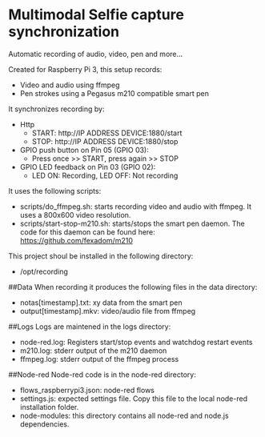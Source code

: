 # Multimodal Selfie capture synchronization
Automatic recording of audio, video, pen and more...

Created for Raspberry Pi 3, this setup records:
* Video and audio using ffmpeg
* Pen strokes using a Pegasus m210 compatible smart pen

It synchronizes recording by:
* Http
  * START: http://IP ADDRESS DEVICE:1880/start
  * STOP: http://IP ADDRESS DEVICE:1880/stop
* GPIO push button on Pin 05 (GPIO 03):
  * Press once >> START, press again >> STOP
* GPIO LED feedback on Pin 03 (GPIO 02):
  * LED ON: Recording, LED OFF: Not recording

It uses the following scripts:
* scripts/do_ffmpeg.sh: starts recording video and audio with ffmpeg. It uses a 800x600 video resolution.
* scripts/start-stop-m210.sh: starts/stops the smart pen daemon. The code for this daemon can be found here: https://github.com/fexadom/m210

This project shoul be installed in the following directory:
* /opt/recording

##Data
When recording it produces the following files in the data directory:
* notas[timestamp].txt: xy data from the smart pen
* output[timestamp].mkv: video/audio file from ffmpeg


##Logs
Logs are maintened in the logs directory:
* node-red.log: Registers start/stop events and watchdog restart events
* m210.log: stderr output of the m210 daemon
* ffmpeg.log: stderr output of the ffmpeg process

##Node-red
Node-red code is in the node-red directory:
* flows_raspberrypi3.json: node-red flows
* settings.js: expected settings file. Copy this file to the local node-red installation folder.
* node-modules: this directory contains all node-red and node.js dependencies.

